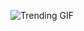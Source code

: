 
<!-- GIF_SECTION -->
![Trending GIF](https://media4.giphy.com/media/v1.Y2lkPThiYjIxNzcyZzZqYm5kMHNjdHNiYnhzajUxODdpbTM3MWp6aHNhZ3dibXJta2RuZCZlcD12MV9naWZzX3NlYXJjaCZjdD1n/3oEjI80DSa1grNPTDq/giphy.gif)
<!-- END_GIF_SECTION -->
